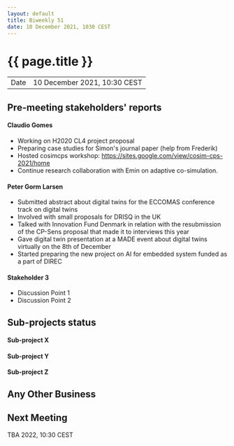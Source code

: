 ```yaml
---
layout: default
title: Biweekly 51
date: 10 December 2021, 1030 CEST
---
```


<script src="https://code.jquery.com/jquery-1.11.1.min.js">
</script>
<script src="/javascripts/edit.js"></script>
<script>setEditButonNm();</script>

# {{ page.title }}

|||
|---|---|
| Date | 10 December 2021, 10:30 CEST |


## Pre-meeting stakeholders' reports

<!-- Please keep in mind that the minutes are publicly available.-->

#### Claudio Gomes
* Working on H2020 CL4 project proposal
* Preparing case studies for Simon's journal paper (help from Frederik)
* Hosted cosimcps workshop: https://sites.google.com/view/cosim-cps-2021/home
* Continue research collaboration with Emin on adaptive co-simulation.

#### Peter Gorm Larsen
* Submitted abstract about digital twins for the ECCOMAS conference track on digital twins
* Involved with small proposals for DRISQ in the UK
* Talked with Innovation Fund Denmark in relation with the resubmission of the CP-Sens proposal that made it to interviews this year
* Gave digital twin presentation at a MADE event about digital twins virtually on the 8th of December
* Started preparing the new project on AI for embedded system funded as a part of DIREC

#### Stakeholder 3
* Discussion Point 1
* Discussion Point 2


## Sub-projects status


#### Sub-project X

#### Sub-project Y

#### Sub-project Z

##  Any Other Business

Next Meeting
------------

TBA 2022, 10:30 CEST


<div id="edit_page_div"></div>
